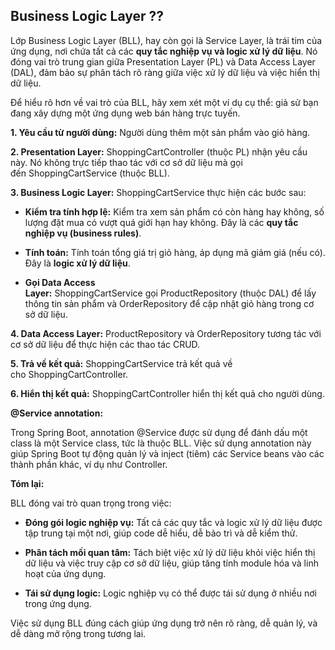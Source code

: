 
## Business Logic Layer ??



Lớp Business Logic Layer (BLL), hay còn gọi là Service Layer, là trái tim của ứng dụng, nơi chứa tất cả các **quy tắc nghiệp vụ và logic xử lý dữ liệu**. Nó đóng vai trò trung gian giữa Presentation Layer (PL) và Data Access Layer (DAL), đảm bảo sự phân tách rõ ràng giữa việc xử lý dữ liệu và việc hiển thị dữ liệu.

Để hiểu rõ hơn về vai trò của BLL, hãy xem xét một ví dụ cụ thể: giả sử bạn đang xây dựng một ứng dụng web bán hàng trực tuyến.

**1. Yêu cầu từ người dùng:** Người dùng thêm một sản phẩm vào giỏ hàng.

**2. Presentation Layer:** ShoppingCartController (thuộc PL) nhận yêu cầu này. Nó không trực tiếp thao tác với cơ sở dữ liệu mà gọi đến ShoppingCartService (thuộc BLL).

**3. Business Logic Layer:** ShoppingCartService thực hiện các bước sau:

- **Kiểm tra tính hợp lệ:** Kiểm tra xem sản phẩm có còn hàng hay không, số lượng đặt mua có vượt quá giới hạn hay không. Đây là các **quy tắc nghiệp vụ (business rules)**.
    
- **Tính toán:** Tính toán tổng giá trị giỏ hàng, áp dụng mã giảm giá (nếu có). Đây là **logic xử lý dữ liệu**.
    
- **Gọi Data Access Layer:** ShoppingCartService gọi ProductRepository (thuộc DAL) để lấy thông tin sản phẩm và OrderRepository để cập nhật giỏ hàng trong cơ sở dữ liệu.
    

**4. Data Access Layer:** ProductRepository và OrderRepository tương tác với cơ sở dữ liệu để thực hiện các thao tác CRUD.

**5. Trả về kết quả:** ShoppingCartService trả kết quả về cho ShoppingCartController.

**6. Hiển thị kết quả:** ShoppingCartController hiển thị kết quả cho người dùng.

**@Service annotation:**

Trong Spring Boot, annotation @Service được sử dụng để đánh dấu một class là một Service class, tức là thuộc BLL. Việc sử dụng annotation này giúp Spring Boot tự động quản lý và inject (tiêm) các Service beans vào các thành phần khác, ví dụ như Controller.

**Tóm lại:**

BLL đóng vai trò quan trọng trong việc:

- **Đóng gói logic nghiệp vụ:** Tất cả các quy tắc và logic xử lý dữ liệu được tập trung tại một nơi, giúp code dễ hiểu, dễ bảo trì và dễ kiểm thử.
    
- **Phân tách mối quan tâm:** Tách biệt việc xử lý dữ liệu khỏi việc hiển thị dữ liệu và việc truy cập cơ sở dữ liệu, giúp tăng tính module hóa và linh hoạt của ứng dụng.
    
- **Tái sử dụng logic:** Logic nghiệp vụ có thể được tái sử dụng ở nhiều nơi trong ứng dụng.
    

Việc sử dụng BLL đúng cách giúp ứng dụng trở nên rõ ràng, dễ quản lý, và dễ dàng mở rộng trong tương lai.